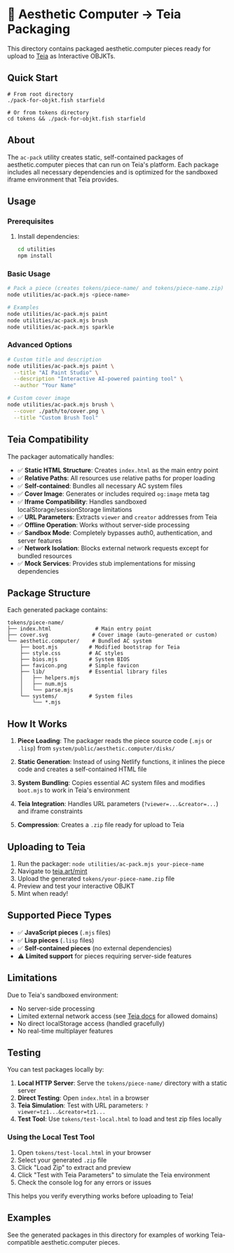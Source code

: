 # 🎨 Aesthetic Computer → Teia Packaging

This directory contains packaged aesthetic.computer pieces ready for upload to [Teia](https://teia.art) as Interactive OBJKTs.

## Quick Start

```fish
# From root directory
./pack-for-objkt.fish starfield

# Or from tokens directory  
cd tokens && ./pack-for-objkt.fish starfield
```

## About

The `ac-pack` utility creates static, self-contained packages of aesthetic.computer pieces that can run on Teia's platform. Each package includes all necessary dependencies and is optimized for the sandboxed iframe environment that Teia provides.

## Usage

### Prerequisites

1. Install dependencies:
   ```bash
   cd utilities
   npm install
   ```

### Basic Usage

```bash
# Pack a piece (creates tokens/piece-name/ and tokens/piece-name.zip)
node utilities/ac-pack.mjs <piece-name>

# Examples
node utilities/ac-pack.mjs paint
node utilities/ac-pack.mjs brush
node utilities/ac-pack.mjs sparkle
```

### Advanced Options

```bash
# Custom title and description
node utilities/ac-pack.mjs paint \
  --title "AI Paint Studio" \
  --description "Interactive AI-powered painting tool" \
  --author "Your Name"

# Custom cover image
node utilities/ac-pack.mjs brush \
  --cover ./path/to/cover.png \
  --title "Custom Brush Tool"
```

## Teia Compatibility

The packager automatically handles:

- ✅ **Static HTML Structure**: Creates `index.html` as the main entry point
- ✅ **Relative Paths**: All resources use relative paths for proper loading
- ✅ **Self-contained**: Bundles all necessary AC system files
- ✅ **Cover Image**: Generates or includes required `og:image` meta tag
- ✅ **Iframe Compatibility**: Handles sandboxed localStorage/sessionStorage limitations
- ✅ **URL Parameters**: Extracts `viewer` and `creator` addresses from Teia
- ✅ **Offline Operation**: Works without server-side processing
- ✅ **Sandbox Mode**: Completely bypasses auth0, authentication, and server features
- ✅ **Network Isolation**: Blocks external network requests except for bundled resources
- ✅ **Mock Services**: Provides stub implementations for missing dependencies

## Package Structure

Each generated package contains:

```
tokens/piece-name/
├── index.html              # Main entry point
├── cover.svg              # Cover image (auto-generated or custom)
└── aesthetic.computer/    # Bundled AC system
    ├── boot.mjs          # Modified bootstrap for Teia
    ├── style.css         # AC styles
    ├── bios.mjs          # System BIOS
    ├── favicon.png       # Simple favicon
    ├── lib/              # Essential library files
    │   ├── helpers.mjs
    │   ├── num.mjs
    │   └── parse.mjs
    └── systems/          # System files
        └── *.mjs
```

## How It Works

1. **Piece Loading**: The packager reads the piece source code (`.mjs` or `.lisp`) from `system/public/aesthetic.computer/disks/`

2. **Static Generation**: Instead of using Netlify functions, it inlines the piece code and creates a self-contained HTML file

3. **System Bundling**: Copies essential AC system files and modifies `boot.mjs` to work in Teia's environment

4. **Teia Integration**: Handles URL parameters (`?viewer=...&creator=...`) and iframe constraints

5. **Compression**: Creates a `.zip` file ready for upload to Teia

## Uploading to Teia

1. Run the packager: `node utilities/ac-pack.mjs your-piece-name`
2. Navigate to [teia.art/mint](https://teia.art/mint)
3. Upload the generated `tokens/your-piece-name.zip` file
4. Preview and test your interactive OBJKT
5. Mint when ready!

## Supported Piece Types

- ✅ **JavaScript pieces** (`.mjs` files)
- ✅ **Lisp pieces** (`.lisp` files) 
- ✅ **Self-contained pieces** (no external dependencies)
- ⚠️ **Limited support** for pieces requiring server-side features

## Limitations

Due to Teia's sandboxed environment:

- No server-side processing
- Limited external network access (see [Teia docs](https://github.com/teia-community/teia-docs/wiki/Interactive-OBJKTs) for allowed domains)
- No direct localStorage access (handled gracefully)
- No real-time multiplayer features

## Testing

You can test packages locally by:

1. **Local HTTP Server**: Serve the `tokens/piece-name/` directory with a static server
2. **Direct Testing**: Open `index.html` in a browser
3. **Teia Simulation**: Test with URL parameters: `?viewer=tz1...&creator=tz1...`
4. **Test Tool**: Use `tokens/test-local.html` to load and test zip files locally

### Using the Local Test Tool

1. Open `tokens/test-local.html` in your browser
2. Select your generated `.zip` file
3. Click "Load Zip" to extract and preview
4. Click "Test with Teia Parameters" to simulate the Teia environment
5. Check the console log for any errors or issues

This helps you verify everything works before uploading to Teia!

## Examples

See the generated packages in this directory for examples of working Teia-compatible aesthetic.computer pieces.
